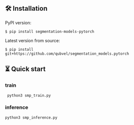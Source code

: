 ## 🛠 Installation
PyPI version:

```$ pip install segmentation-models-pytorch```

Latest version from source:

```$ pip install git+https://github.com/qubvel/segmentation_models.pytorch```

## ⏳ Quick start
### train
``` python3 smp_train.py```
### inference
```python3 smp_inference.py```
